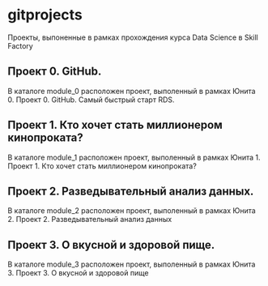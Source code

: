 # gitprojects
Проекты, выпоненные в рамках прохождения курса Data Science в Skill Factory

## Проект 0. GitHub. 
В каталоге module_0 расположен проект, выполенный в рамках Юнита 0. Проект 0. GitHub. Самый быстрый старт RDS.

## Проект 1. Кто хочет стать миллионером кинопроката?
В каталоге module_1 расположен проект, выполенный в рамках Юнита 1. Проект 1. Кто хочет стать миллионером кинопроката?

## Проект 2. Разведывательный анализ данных.
В каталоге module_2 расположен проект, выполенный в рамках Юнита 2. Проект 2. Разведывательный анализ данных 

## Проект 3. О вкусной и здоровой пище.
В каталоге module_3 расположен проект, выполенный в рамках Юнита 3. Проект 3. О вкусной и здоровой пище 
